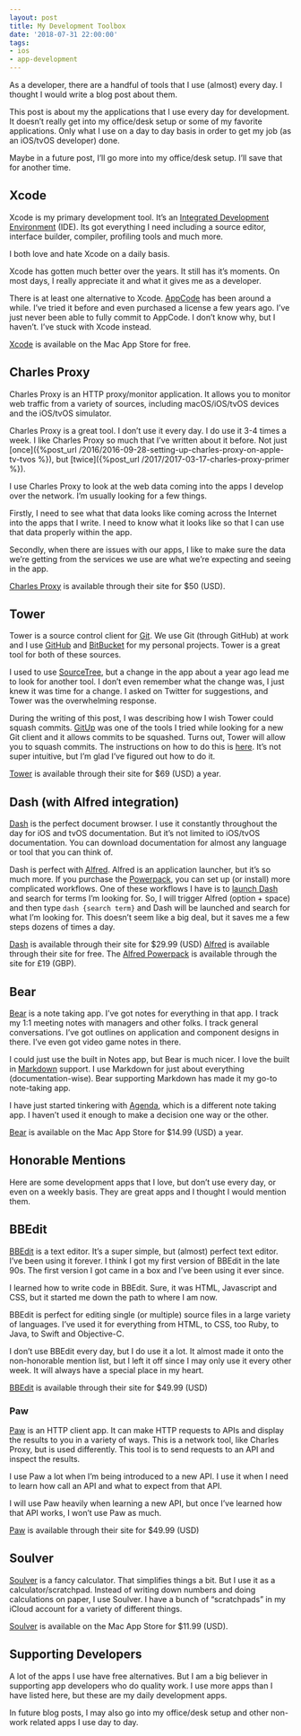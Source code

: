 ```yaml
---
layout: post
title: My Development Toolbox
date: '2018-07-31 22:00:00'
tags:
- ios
- app-development
---
```


As a developer, there are a handful of tools that I use (almost) every day. I thought I would write a blog post about them.

This post is about my the applications that I use every day for development. It doesn’t really get into my office/desk setup or some of my favorite applications. Only what I use on a day to day basis in order to get my job (as an iOS/tvOS developer) done.

Maybe in a future post, I’ll go more into my office/desk setup. I’ll save that for another time.

## Xcode

Xcode is my primary development tool. It’s an [Integrated Development Environment](https://en.wikipedia.org/wiki/Integrated_development_environment) (IDE). Its got everything I need including a source editor, interface builder, compiler, profiling tools and much more.

I both love and hate Xcode on a daily basis.

Xcode has gotten much better over the years. It still has it’s moments. On most days, I really appreciate it and what it gives me as a developer.

There is at least one alternative to Xcode. [AppCode](http://www.jetbrains.com/objc/) has been around a while. I’ve tried it before and even purchased a license a few years ago. I’ve just never been able to fully commit to AppCode. I don’t know why, but I haven’t. I’ve stuck with Xcode instead.

[Xcode](https://itunes.apple.com/us/app/xcode/id497799835?mt=12) is available on the Mac App Store for free.

## Charles Proxy

Charles Proxy is an HTTP proxy/monitor application. It allows you to monitor web traffic from a variety of sources, including macOS/iOS/tvOS devices and the iOS/tvOS simulator.

Charles Proxy is a great tool. I don’t use it every day. I do use it 3-4 times a week. I like Charles Proxy so much that I’ve written about it before. Not just [once]({%post_url /2016/2016-09-28-setting-up-charles-proxy-on-apple-tv-tvos %}), but [twice]({%post_url /2017/2017-03-17-charles-proxy-primer %}).

I use Charles Proxy to look at the web data coming into the apps I develop over the network. I’m usually looking for a few things.

Firstly, I need to see what that data looks like coming across the Internet into the apps that I write. I need to know what it looks like so that I can use that data properly within the app.

Secondly, when there are issues with our apps, I like to make sure the data we’re getting from the services we use are what we’re expecting and seeing in the app.

[Charles Proxy](https://www.charlesproxy.com/) is available through their site for $50 (USD).

## Tower

Tower is a source control client for [Git](https://git-scm.com/). We use Git (through GitHub) at work and I use [GitHub](https://github.com/) and [BitBucket](https://bitbucket.org/) for my personal projects. Tower is a great tool for both of these sources.

I used to use [SourceTree](https://www.sourcetreeapp.com/), but a change in the app about a year ago lead me to look for another tool. I don’t even remember what the change was, I just knew it was time for a change. I asked on Twitter for suggestions, and Tower was the overwhelming response.

During the writing of this post, I was describing how I wish Tower could squash commits. [GitUp](http://gitup.co/) was one of the tools I tried while looking for a new Git client and it allows commits to be squashed. Turns out, Tower will allow you to squash commits. The instructions on how to do this is [here](https://www.git-tower.com/help/mac/commit-history/interactive-rebase). It’s not super intuitive, but I’m glad I’ve figured out how to do it.

[Tower](https://www.git-tower.com/) is available through their site for $69 (USD) a year.

## Dash (with Alfred integration)

[Dash](https://kapeli.com/dash) is the perfect document browser. I use it constantly throughout the day for iOS and tvOS documentation. But it’s not limited to iOS/tvOS documentation. You can download documentation for almost any language or tool that you can think of.

Dash is perfect with [Alfred](https://www.alfredapp.com/). Alfred is an application launcher, but it’s so much more. If you purchase the [Powerpack](https://www.alfredapp.com/powerpack/), you can set up (or install) more complicated workflows. One of these workflows I have is to [launch Dash](https://www.alfredapp.com/blog/productivity/dash-quicker-api-documentation-search/) and search for terms I’m looking for. So, I will trigger Alfred (option + space) and then type `dash {search term}` and Dash will be launched and search for what I’m looking for. This doesn’t seem like a big deal, but it saves me a few steps dozens of times a day.

[Dash](https://kapeli.com/dash) is available through their site for $29.99 (USD) [Alfred](https://www.alfredapp.com/) is available through their site for free. The [Alfred Powerpack](https://www.alfredapp.com/powerpack/) is available through the site for £19 (GBP).

## Bear

[Bear](http://www.bear-writer.com/) is a note taking app. I’ve got notes for everything in that app. I track my 1:1 meeting notes with managers and other folks. I track general conversations. I’ve got outlines on application and component designs in there. I’ve even got video game notes in there.

I could just use the built in Notes app, but Bear is much nicer. I love the built in [Markdown](https://daringfireball.net/projects/markdown/) support. I use Markdown for just about everything (documentation-wise). Bear supporting Markdown has made it my go-to note-taking app.

I have just started tinkering with [Agenda](https://www.agenda.com/), which is a different note taking app. I haven’t used it enough to make a decision one way or the other.

[Bear](https://itunes.apple.com/us/app/bear-beautiful-writing-app/id1091189122?ls=1&mt=12) is available on the Mac App Store for $14.99 (USD) a year.

## Honorable Mentions

Here are some development apps that I love, but don’t use every day, or even on a weekly basis. They are great apps and I thought I would mention them.

## BBEdit

[BBEdit](http://www.barebones.com/products/bbedit/) is a text editor. It’s a super simple, but (almost) perfect text editor. I’ve been using it forever. I think I got my first version of BBEdit in the late 90s. The first version I got came in a box and I’ve been using it ever since.

I learned how to write code in BBEdit. Sure, it was HTML, Javascript and CSS, but it started me down the path to where I am now.

BBEdit is perfect for editing single (or multiple) source files in a large variety of languages. I’ve used it for everything from HTML, to CSS, too Ruby, to Java, to Swift and Objective-C.

I don’t use BBEdit every day, but I do use it a lot. It almost made it onto the non-honorable mention list, but I left it off since I may only use it every other week. It will always have a special place in my heart.

[BBEdit](http://www.barebones.com/products/bbedit/) is available through their site for $49.99 (USD)

### Paw

[Paw](https://paw.cloud/) is an HTTP client app. It can make HTTP requests to APIs and display the results to you in a variety of ways. This is a network tool, like Charles Proxy, but is used differently. This tool is to send requests to an API and inspect the results.

I use Paw a lot when I’m being introduced to a new API. I use it when I need to learn how call an API and what to expect from that API.

I will use Paw heavily when learning a new API, but once I’ve learned how that API works, I won’t use Paw as much.

[Paw](https://paw.cloud/) is available through their site for $49.99 (USD)

## Soulver

[Soulver](https://www.acqualia.com/soulver/) is a fancy calculator. That simplifies things a bit. But I use it as a calculator/scratchpad. Instead of writing down numbers and doing calculations on paper, I use Soulver. I have a bunch of “scratchpads” in my iCloud account for a variety of different things.

[Soulver](http://itunes.apple.com/us/app/soulver/id413965349?mt=12) is available on the Mac App Store for $11.99 (USD).

## Supporting Developers

A lot of the apps I use have free alternatives. But I am a big believer in supporting app developers who do quality work. I use more apps than I have listed here, but these are my daily development apps.

In future blog posts, I may also go into my office/desk setup and other non-work related apps I use day to day.

